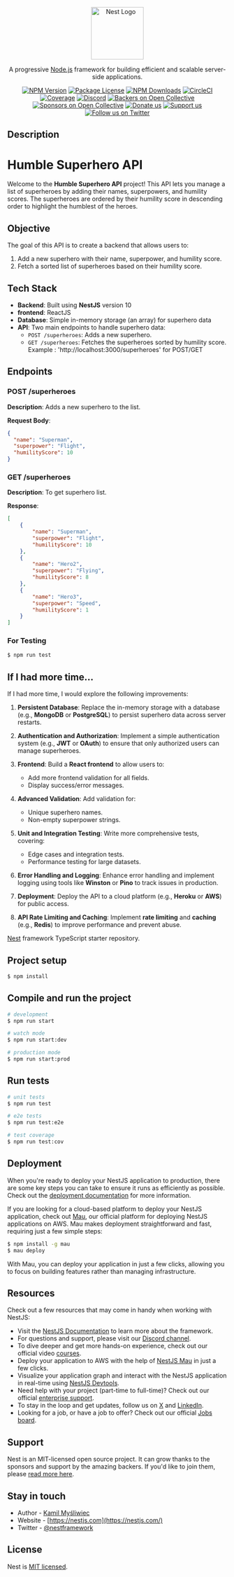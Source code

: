 <p align="center">
  <a href="http://nestjs.com/" target="blank"><img src="https://nestjs.com/img/logo-small.svg" width="120" alt="Nest Logo" /></a>
</p>

[circleci-image]: https://img.shields.io/circleci/build/github/nestjs/nest/master?token=abc123def456
[circleci-url]: https://circleci.com/gh/nestjs/nest

  <p align="center">A progressive <a href="http://nodejs.org" target="_blank">Node.js</a> framework for building efficient and scalable server-side applications.</p>
    <p align="center">
<a href="https://www.npmjs.com/~nestjscore" target="_blank"><img src="https://img.shields.io/npm/v/@nestjs/core.svg" alt="NPM Version" /></a>
<a href="https://www.npmjs.com/~nestjscore" target="_blank"><img src="https://img.shields.io/npm/l/@nestjs/core.svg" alt="Package License" /></a>
<a href="https://www.npmjs.com/~nestjscore" target="_blank"><img src="https://img.shields.io/npm/dm/@nestjs/common.svg" alt="NPM Downloads" /></a>
<a href="https://circleci.com/gh/nestjs/nest" target="_blank"><img src="https://img.shields.io/circleci/build/github/nestjs/nest/master" alt="CircleCI" /></a>
<a href="https://coveralls.io/github/nestjs/nest?branch=master" target="_blank"><img src="https://coveralls.io/repos/github/nestjs/nest/badge.svg?branch=master#9" alt="Coverage" /></a>
<a href="https://discord.gg/G7Qnnhy" target="_blank"><img src="https://img.shields.io/badge/discord-online-brightgreen.svg" alt="Discord"/></a>
<a href="https://opencollective.com/nest#backer" target="_blank"><img src="https://opencollective.com/nest/backers/badge.svg" alt="Backers on Open Collective" /></a>
<a href="https://opencollective.com/nest#sponsor" target="_blank"><img src="https://opencollective.com/nest/sponsors/badge.svg" alt="Sponsors on Open Collective" /></a>
  <a href="https://paypal.me/kamilmysliwiec" target="_blank"><img src="https://img.shields.io/badge/Donate-PayPal-ff3f59.svg" alt="Donate us"/></a>
    <a href="https://opencollective.com/nest#sponsor"  target="_blank"><img src="https://img.shields.io/badge/Support%20us-Open%20Collective-41B883.svg" alt="Support us"></a>
  <a href="https://twitter.com/nestframework" target="_blank"><img src="https://img.shields.io/twitter/follow/nestframework.svg?style=social&label=Follow" alt="Follow us on Twitter"></a>
</p>
  <!--[![Backers on Open Collective](https://opencollective.com/nest/backers/badge.svg)](https://opencollective.com/nest#backer)
  [![Sponsors on Open Collective](https://opencollective.com/nest/sponsors/badge.svg)](https://opencollective.com/nest#sponsor)-->

## Description

# Humble Superhero API

Welcome to the **Humble Superhero API** project! This API lets you manage a list of superheroes by adding their names, superpowers, and humility scores. The superheroes are ordered by their humility score in descending order to highlight the humblest of the heroes.

## Objective

The goal of this API is to create a backend that allows users to:
1. Add a new superhero with their name, superpower, and humility score.
2. Fetch a sorted list of superheroes based on their humility score.

## Tech Stack

- **Backend**: Built using **NestJS** version 10
- **frontend**: ReactJS
- **Database**: Simple in-memory storage (an array) for superhero data
- **API**: Two main endpoints to handle superhero data:
  - `POST /superheroes`: Adds a new superhero.
  - `GET /superheroes`: Fetches the superheroes sorted by humility score.
  Example : 'http://localhost:3000/superheroes' for POST/GET

## Endpoints

### POST /superheroes
**Description**: Adds a new superhero to the list.

**Request Body**:
```json
{
  "name": "Superman",
  "superpower": "Flight",
  "humilityScore": 10
}
```

### GET /superheroes
**Description**: To get superhero list.

**Response**:
```json
[
    {
        "name": "Superman",
        "superpower": "Flight",
        "humilityScore": 10
    },
    {
        "name": "Hero2",
        "superpower": "Flying",
        "humilityScore": 8
    },
    {
        "name": "Hero3",
        "superpower": "Speed",
        "humilityScore": 1
    }
]
```
### For Testing

```bash
$ npm run test
```
## If I had more time...

If I had more time, I would explore the following improvements:

1. **Persistent Database**: Replace the in-memory storage with a database (e.g., **MongoDB** or **PostgreSQL**) to persist superhero data across server restarts.

2. **Authentication and Authorization**: Implement a simple authentication system (e.g., **JWT** or **OAuth**) to ensure that only authorized users can manage superheroes.

3. **Frontend**: Build a **React frontend** to allow users to:
    - Add more frontend validation for all fields.
    - Display success/error messages.
     
4. **Advanced Validation**: Add validation for:
   - Unique superhero names.
   - Non-empty superpower strings.

5. **Unit and Integration Testing**: Write more comprehensive tests, covering:
   - Edge cases and integration tests.
   - Performance testing for large datasets.

6. **Error Handling and Logging**: Enhance error handling and implement logging using tools like **Winston** or **Pino** to track issues in production.

7. **Deployment**: Deploy the API to a cloud platform (e.g., **Heroku** or **AWS**) for public access.

8. **API Rate Limiting and Caching**: Implement **rate limiting** and **caching** (e.g., **Redis**) to improve performance and prevent abuse.


[Nest](https://github.com/nestjs/nest) framework TypeScript starter repository.

## Project setup

```bash
$ npm install
```

## Compile and run the project

```bash
# development
$ npm run start

# watch mode
$ npm run start:dev

# production mode
$ npm run start:prod
```

## Run tests

```bash
# unit tests
$ npm run test

# e2e tests
$ npm run test:e2e

# test coverage
$ npm run test:cov
```

## Deployment

When you're ready to deploy your NestJS application to production, there are some key steps you can take to ensure it runs as efficiently as possible. Check out the [deployment documentation](https://docs.nestjs.com/deployment) for more information.

If you are looking for a cloud-based platform to deploy your NestJS application, check out [Mau](https://mau.nestjs.com), our official platform for deploying NestJS applications on AWS. Mau makes deployment straightforward and fast, requiring just a few simple steps:

```bash
$ npm install -g mau
$ mau deploy
```

With Mau, you can deploy your application in just a few clicks, allowing you to focus on building features rather than managing infrastructure.

## Resources

Check out a few resources that may come in handy when working with NestJS:

- Visit the [NestJS Documentation](https://docs.nestjs.com) to learn more about the framework.
- For questions and support, please visit our [Discord channel](https://discord.gg/G7Qnnhy).
- To dive deeper and get more hands-on experience, check out our official video [courses](https://courses.nestjs.com/).
- Deploy your application to AWS with the help of [NestJS Mau](https://mau.nestjs.com) in just a few clicks.
- Visualize your application graph and interact with the NestJS application in real-time using [NestJS Devtools](https://devtools.nestjs.com).
- Need help with your project (part-time to full-time)? Check out our official [enterprise support](https://enterprise.nestjs.com).
- To stay in the loop and get updates, follow us on [X](https://x.com/nestframework) and [LinkedIn](https://linkedin.com/company/nestjs).
- Looking for a job, or have a job to offer? Check out our official [Jobs board](https://jobs.nestjs.com).

## Support

Nest is an MIT-licensed open source project. It can grow thanks to the sponsors and support by the amazing backers. If you'd like to join them, please [read more here](https://docs.nestjs.com/support).

## Stay in touch

- Author - [Kamil Myśliwiec](https://twitter.com/kammysliwiec)
- Website - [https://nestjs.com](https://nestjs.com/)
- Twitter - [@nestframework](https://twitter.com/nestframework)

## License

Nest is [MIT licensed](https://github.com/nestjs/nest/blob/master/LICENSE).
